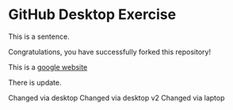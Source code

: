 # GitHub Desktop Exercise

This is a sentence.

Congratulations, you have successfully forked this repository!

This is a [google website](https://www.google.com)

There is update.

Changed via desktop
Changed via desktop v2
Changed via laptop